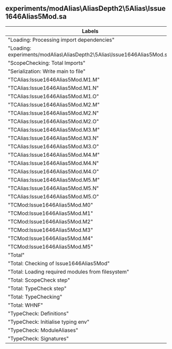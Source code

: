 # 
## experiments/modAlias\AliasDepth2\5Alias\Issue1646Alias5Mod.sa

Labels|Version0|Version1|Version2
---|---|---|---
"Loading: Processing import dependencies"|0.8 ms|0.8 ms|0.8 ms
"Loading: experiments/modAlias\\AliasDepth2\\5Alias\\Issue1646Alias5Mod.sa"|2.6 ms|2.3 ms|2.4 ms
"ScopeChecking: Total Imports"|0.0 ms|0.0 ms|0.0 ms
"Serialization: Write main to file"|73.3 ms|67.1 ms|1.3 ms
"TCAlias:Issue1646Alias5Mod.M1.M"|0.0 ms|0.0 ms|0.0 ms
"TCAlias:Issue1646Alias5Mod.M1.N"|0.0 ms|0.0 ms|0.0 ms
"TCAlias:Issue1646Alias5Mod.M1.O"|0.0 ms|0.0 ms|0.0 ms
"TCAlias:Issue1646Alias5Mod.M2.M"|0.0 ms|0.0 ms|0.0 ms
"TCAlias:Issue1646Alias5Mod.M2.N"|0.0 ms|0.0 ms|0.0 ms
"TCAlias:Issue1646Alias5Mod.M2.O"|0.0 ms|0.0 ms|0.0 ms
"TCAlias:Issue1646Alias5Mod.M3.M"|0.0 ms|0.0 ms|0.0 ms
"TCAlias:Issue1646Alias5Mod.M3.N"|0.1 ms|0.0 ms|0.0 ms
"TCAlias:Issue1646Alias5Mod.M3.O"|0.1 ms|0.0 ms|0.0 ms
"TCAlias:Issue1646Alias5Mod.M4.M"|0.0 ms|0.0 ms|0.0 ms
"TCAlias:Issue1646Alias5Mod.M4.N"|0.2 ms|0.0 ms|0.0 ms
"TCAlias:Issue1646Alias5Mod.M4.O"|0.2 ms|0.0 ms|0.0 ms
"TCAlias:Issue1646Alias5Mod.M5.M"|0.1 ms|0.1 ms|0.0 ms
"TCAlias:Issue1646Alias5Mod.M5.N"|0.8 ms|0.1 ms|0.0 ms
"TCAlias:Issue1646Alias5Mod.M5.O"|0.7 ms|0.1 ms|0.0 ms
"TCMod:Issue1646Alias5Mod.M0"|0.3 ms|0.3 ms|0.2 ms
"TCMod:Issue1646Alias5Mod.M1"|0.1 ms|0.1 ms|0.1 ms
"TCMod:Issue1646Alias5Mod.M2"|0.1 ms|0.0 ms|0.0 ms
"TCMod:Issue1646Alias5Mod.M3"|0.2 ms|0.1 ms|0.0 ms
"TCMod:Issue1646Alias5Mod.M4"|0.5 ms|0.1 ms|0.0 ms
"TCMod:Issue1646Alias5Mod.M5"|1.5 ms|0.4 ms|0.0 ms
"Total"|92.0 ms|82.5 ms|6.1 ms
"Total: Checking of Issue1646Alias5Mod"|15.2 ms|12.1 ms|1.5 ms
"Total: Loading required modules from filesystem"|3.5 ms|3.3 ms|3.4 ms
"Total: ScopeCheck step"|1.0 ms|1.1 ms|1.0 ms
"Total: TypeCheck step"|14.2 ms|11.1 ms|0.5 ms
"Total: TypeChecking"|88.5 ms|79.3 ms|2.8 ms
"Total: WHNF"|0.1 ms|0.1 ms|0.1 ms
"TypeCheck: Definitions"|0.2 ms|0.2 ms|0.2 ms
"TypeCheck: Initialise typing env"|0.0 ms|0.0 ms|0.0 ms
"TypeCheck: ModuleAliases"|2.3 ms|0.6 ms|0.1 ms
"TypeCheck: Signatures"|0.1 ms|0.1 ms|0.1 ms

